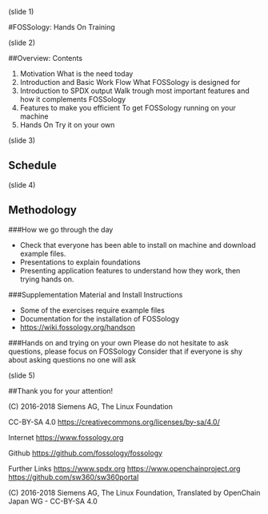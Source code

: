 (slide 1)

#FOSSology: Hands On Training

(slide 2)

##Overview: Contents

1. Motivation
What is the need today
1. Introduction and Basic Work Flow
What FOSSology is designed for
1. Introduction to SPDX output
Walk trough most important features and how it complements FOSSology
1. Features to make you efficient
To get FOSSology running on your machine
1. Hands On
Try it on your own

(slide 3)

## Schedule

(slide 4)

## Methodology

###How we go through the day
- Check that everyone has been able to install on machine and download example files.
- Presentations to explain foundations
- Presenting application features to understand how they work, then trying hands on.

###Supplementation Material and Install Instructions
- Some of the exercises require example files
- Documentation for the installation of FOSSology 
- https://wiki.fossology.org/handson

###Hands on and trying on your own
Please do not hesitate to ask questions, please focus on FOSSology
Consider that if everyone is shy about asking questions no one will ask

(slide 5)

##Thank you for your attention!

(C) 2016-2018  Siemens AG, The Linux Foundation


CC-BY-SA 4.0
https://creativecommons.org/licenses/by-sa/4.0/

Internet
https://www.fossology.org

Github
https://github.com/fossology/fossology

Further Links
https://www.spdx.org
https://www.openchainproject.org
https://github.com/sw360/sw360portal


(C) 2016-2018  Siemens AG, The Linux Foundation, Translated by OpenChain Japan WG - CC-BY-SA 4.0
